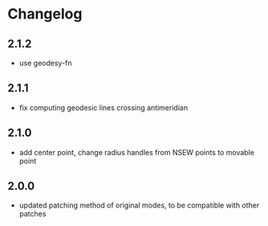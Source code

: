 # Changelog

## 2.1.2

- use geodesy-fn

## 2.1.1

- fix computing geodesic lines crossing antimeridian

## 2.1.0

- add center point, change radius handles from NSEW points to movable point

## 2.0.0

- updated patching method of original modes, to be compatible with other patches
